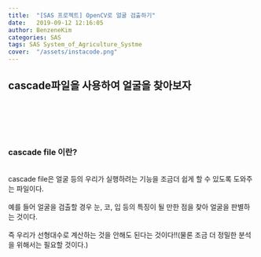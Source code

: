 ```yaml
---
title:  "[SAS 프로젝트] OpenCV로 얼굴 검출하기" 
date:   2019-09-12 12:16:05 
author: BenzeneKim 
categories: SAS 
tags: SAS System_of_Agriculture_Systme 
cover:  "/assets/instacode.png" 
---
```


## cascade파일을 사용하여 얼굴을 찾아보자
<br></br>
<br></br>
### cascade file 이란? 
<br>cascade file은 얼굴 등의 우리가 실행하려는 기능을 조금더 쉽게 할 수 있도록 도와주는 파일이다.</br>
<br>예를 들어 얼굴을 검출할 경우 눈, 코, 입 등의 특징이 될 만한 점을 찾아 얼굴을 판별하는 것이다. </br>
<br>즉 우리가 선형대수로 계산하는 것을 안해도 된다는 것이다!!(물론 조금 더 정밀한 분석을 위해서는 필요할 것이다.)</br>

